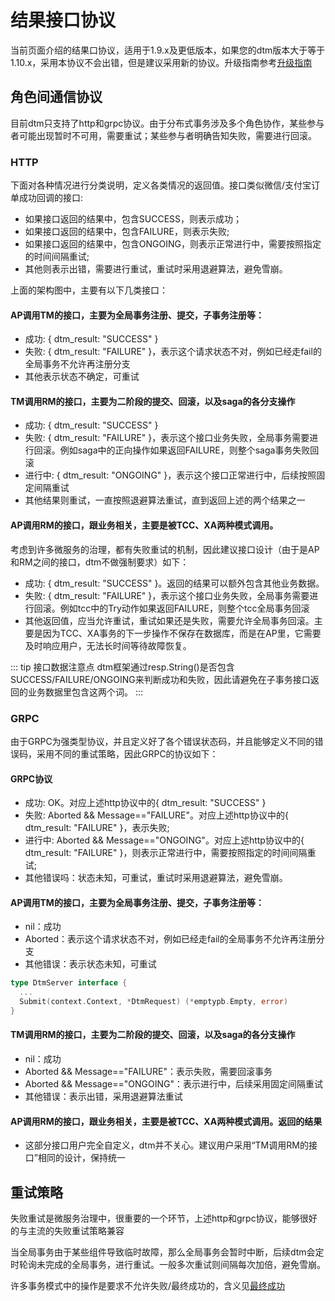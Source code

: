# 结果接口协议

当前页面介绍的结果口协议，适用于1.9.x及更低版本，如果您的dtm版本大于等于1.10.x，采用本协议不会出错，但是建议采用新的协议。升级指南参考[升级指南](../deploy/upgrade)
## 角色间通信协议

目前dtm只支持了http和grpc协议。由于分布式事务涉及多个角色协作，某些参与者可能出现暂时不可用，需要重试；某些参与者明确告知失败，需要进行回滚。

### HTTP

下面对各种情况进行分类说明，定义各类情况的返回值。接口类似微信/支付宝订单成功回调的接口:
- 如果接口返回的结果中，包含SUCCESS，则表示成功；
- 如果接口返回的结果中，包含FAILURE，则表示失败;
- 如果接口返回的结果中，包含ONGOING，则表示正常进行中，需要按照指定的时间间隔重试;
- 其他则表示出错，需要进行重试，重试时采用退避算法，避免雪崩。

上面的架构图中，主要有以下几类接口：

#### AP调用TM的接口，主要为全局事务注册、提交，子事务注册等：
  - 成功: { dtm_result: "SUCCESS" }
  - 失败: { dtm_result: "FAILURE" }，表示这个请求状态不对，例如已经走fail的全局事务不允许再注册分支
  - 其他表示状态不确定，可重试

#### TM调用RM的接口，主要为二阶段的提交、回滚，以及saga的各分支操作
  - 成功: { dtm_result: "SUCCESS" }
  - 失败: { dtm_result: "FAILURE" }，表示这个接口业务失败，全局事务需要进行回滚。例如saga中的正向操作如果返回FAILURE，则整个saga事务失败回滚
  - 进行中: { dtm_result: "ONGOING" }，表示这个接口正常进行中，后续按照固定间隔重试
  - 其他结果则重试，一直按照退避算法重试，直到返回上述的两个结果之一

#### AP调用RM的接口，跟业务相关，主要是被TCC、XA两种模式调用。
考虑到许多微服务的治理，都有失败重试的机制，因此建议接口设计（由于是AP和RM之间的接口，dtm不做强制要求）如下：
  - 成功: { dtm_result: "SUCCESS" }。返回的结果可以额外包含其他业务数据。
  - 失败: { dtm_result: "FAILURE" }，表示这个接口业务失败，全局事务需要进行回滚。例如tcc中的Try动作如果返回FAILURE，则整个tcc全局事务回滚
  - 其他返回值，应当允许重试，重试如果还是失败，需要允许全局事务回滚。主要是因为TCC、XA事务的下一步操作不保存在数据库，而是在AP里，它需要及时响应用户，无法长时间等待故障恢复。

::: tip 接口数据注意点
dtm框架通过resp.String()是否包含SUCCESS/FAILURE/ONGOING来判断成功和失败，因此请避免在子事务接口返回的业务数据里包含这两个词。
:::

### GRPC
由于GRPC为强类型协议，并且定义好了各个错误状态码，并且能够定义不同的错误码，采用不同的重试策略，因此GRPC的协议如下：

#### GRPC协议
- 成功: OK。对应上述http协议中的{ dtm_result: "SUCCESS" }
- 失败: Aborted && Message=="FAILURE"。对应上述http协议中的{ dtm_result: "FAILURE" }，表示失败;
- 进行中: Aborted && Message=="ONGOING"。对应上述http协议中的{ dtm_result: "FAILURE" }，则表示正常进行中，需要按照指定的时间间隔重试;
- 其他错误吗：状态未知，可重试，重试时采用退避算法，避免雪崩。

#### AP调用TM的接口，主要为全局事务注册、提交，子事务注册等：
- nil：成功
- Aborted：表示这个请求状态不对，例如已经走fail的全局事务不允许再注册分支
- 其他错误：表示状态未知，可重试

``` go
type DtmServer interface {
  ...
  Submit(context.Context, *DtmRequest) (*emptypb.Empty, error)
}
```

#### TM调用RM的接口，主要为二阶段的提交、回滚，以及saga的各分支操作
- nil：成功
- Aborted && Message=="FAILURE"：表示失败，需要回滚事务
- Aborted && Message=="ONGOING"：表示进行中，后续采用固定间隔重试
- 其他错误：表示出错，采用退避算法重试

#### AP调用RM的接口，跟业务相关，主要是被TCC、XA两种模式调用。返回的结果
- 这部分接口用户完全自定义，dtm并不关心。建议用户采用“TM调用RM的接口”相同的设计，保持统一

## 重试策略

失败重试是微服务治理中，很重要的一个环节，上述http和grpc协议，能够很好的与主流的失败重试策略兼容

当全局事务由于某些组件导致临时故障，那么全局事务会暂时中断，后续dtm会定时轮询未完成的全局事务，进行重试。一般多次重试则间隔每次加倍，避免雪崩。

许多事务模式中的操作是要求不允许失败/最终成功的，含义见[最终成功](../practice/must-succeed)
